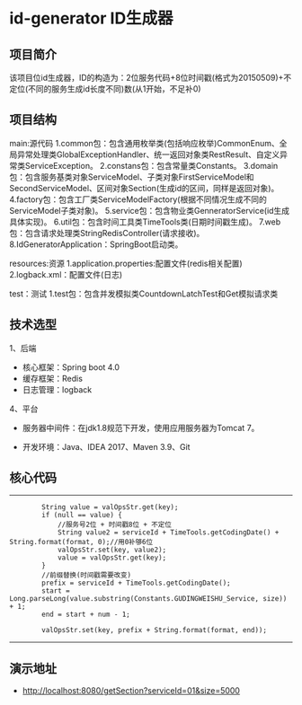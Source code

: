 # id-generator ID生成器

## 项目简介

该项目位id生成器，ID的构造为：2位服务代码+8位时间戳(格式为20150509)+不定位(不同的服务生成id长度不同)数(从1开始，不足补0)

## 项目结构

main:源代码
1.common包：包含通用枚举类(包括响应枚举)CommonEnum、全局异常处理类GlobalExceptionHandler、统一返回对象类RestResult、自定义异常类ServiceException。
2.constans包：包含常量类Constants。
3.domain包：包含服务基类对象ServiceModel、子类对象FirstServiceModel和SecondServiceModel、区间对象Section(生成id的区间，同样是返回对象)。
4.factory包：包含工厂类ServiceModelFactory(根据不同情况生成不同的ServiceModel子类对象)。
5.service包：包含物业类GenneratorService(id生成具体实现)。
6.util包：包含时间工具类TimeTools类(日期时间戳生成)。
7.web包：包含请求处理类StringRedisController(请求接收)。
8.IdGeneratorApplication：SpringBoot启动类。

resources:资源
1.application.properties:配置文件(redis相关配置)
2.logback.xml：配置文件(日志)

test：测试
1.test包：包含并发模拟类CountdownLatchTest和Get模拟请求类

## 技术选型

1、后端

* 核心框架：Spring boot 4.0
* 缓存框架：Redis
* 日志管理：logback

4、平台

* 服务器中间件：在jdk1.8规范下开发，使用应用服务器为Tomcat 7。

* 开发环境：Java、IDEA 2017、Maven 3.9、Git

## 核心代码
----
            String value = valOpsStr.get(key);
            if (null == value) {
                //服务号2位 + 时间戳8位 + 不定位
                String value2 = serviceId + TimeTools.getCodingDate() + String.format(format, 0);//用0补够6位
                valOpsStr.set(key, value2);
                value = valOpsStr.get(key);
            }
            //前缀替换(时间戳需要改变)
            prefix = serviceId + TimeTools.getCodingDate();
            start = Long.parseLong(value.substring(Constants.GUDINGWEISHU_Service, size)) + 1;
            end = start + num - 1;

            valOpsStr.set(key, prefix + String.format(format, end));
----
## 演示地址

* <http://localhost:8080/getSection?serviceId=01&size=5000>
